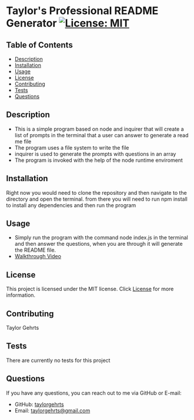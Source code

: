 # Taylor's Professional README Generator [![License: MIT](https://img.shields.io/badge/License-MIT-yellow.svg)](https://opensource.org/licenses/MIT)

## Table of Contents
- [Description](#description)
- [Installation](#installation)
- [Usage](#usage)
- [License](#license)
- [Contributing](#contributing)
- [Tests](#tests)
- [Questions](#questions)

## Description
- This is a simple program based on node and inquirer that will create a list of prompts in the terminal that a user can answer to generate a read me file
- The program uses a file system to write the file
- inquirer is used to generate the prompts with questions in an array
- The program is invoked with the help of the node runtime enviroment

## Installation
Right now you would need to clone the repository and then navigate to the directory and open the terminal. from there you will need to run npm install to install any dependencies and then run the program

## Usage
- Simply run the program with the command node index.js in the terminal and then answer the questions, when you are through it will generate the README file.
- [Walkthrough Video](https://drive.google.com/file/d/12BleJ_CEeDh6C69ZzQhjTM6krKM3oK9L/view)

## License
This project is licensed under the MIT license. Click [License](https://opensource.org/licenses/MIT) for more information.

## Contributing
Taylor Gehrts

## Tests
There are currently no tests for this project

## Questions
If you have any questions, you can reach out to me via GitHub or E-mail:

- GitHub: [taylorgehrts](https://github.com/taylorgehrts)
- Email: [taylorgehrts@gmail.com](mailto:taylorgehrts@gmail.com)